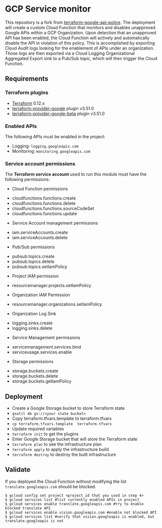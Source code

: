 # GCP Service monitor

This repository is a fork from [terraform-google-api-police](https://github.com/terraform-google-modules/terraform-google-api-police). The deployment will create a custom Cloud Function that monitors and disables unapproved Google APIs within a GCP Organization. Upon detection that an unapproved API has been enabled, the Cloud Function will actively and automatically disable the API in violation of this policy. This is accomplished by exporting Cloud Audit logs looking for the enablement of APIs under an organization. Those logs are then exported via a Cloud Logging Organizational Aggregated Export sink to a Pub/Sub topic, which will then trigger the Cloud Function. 

## Requirements

### Terraform plugins
- [Terraform](https://www.terraform.io/downloads.html) 0.12.x
- [terraform-provider-google](https://github.com/terraform-providers/terraform-provider-google) plugin v3.51.0
- [terraform-provider-google-beta](https://github.com/terraform-providers/terraform-provider-google-beta) plugin v3.51.0

### Enabled APIs
The following APIs must be enabled in the project:
- Logging: `logging.googleapis.com`
- Monitoring: `monitoring.googleapis.com`

### Service account permissions
The **Terraform service account** used to run this module must have the following permissions:

- Cloud Function permissions
* cloudfunctions.functions.create
* cloudfunctions.functions.delete
* cloudfunctions.functions.sourceCodeSet
* cloudfunctions.functions.update

- Service Account management permissions
* iam.serviceAccounts.create
* iam.serviceAccounts.delete

- Pub/Sub permissions
* pubsub.topics.create
* pubsub.topics.delete
* pubsub.topics.setIamPolicy

- Project IAM permission
* resourcemanager.projects.setIamPolicy

- Organization IAM Permission
* resourcemanager.organizations.setIamPolicy

- Organization Log Sink
* logging.sinks.create
* logging.sinks.delete

- Service Management permissions
* servicemanagement.services.bind
* serviceusage.services.enable

- Storage permissions
* storage.buckets.create
* storage.buckets.delete
* storage.buckets.getIamPolicy


## Deployment
-  Create a Google Storage bucket to store Terraform state 
-  `gsutil mb gs://<your state bucket>`
-  Copy terraform.tfvars.template to terraform.tfvars 
-  `cp terraform.tfvars.template  terraform.tfvars`
-  Update required variables  
- `terraform init` to get the plugins
-  Enter Google Storage bucket that will store the Terraform state
- `terraform plan` to see the infrastructure plan
- `terraform apply` to apply the infrastructure build
- `terraform destroy` to destroy the built infrastructure

## Validate

If you deployed the Cloud Function without modifying the list `translate.googleapis.com` should be blocked. 
```shell
$ gcloud config set project <project_id that you used in step 4>
$ gcloud services list #list currently enabled APIs in project
$ gcloud services enable translate.googleapis.com #try to enable blocked translate API
$ gcloud services enable vision.googleapis.com #enable not blocked API
$ gcloud services list #verify that vision.googleapis is enabled, but translate.googleapis is not
```


